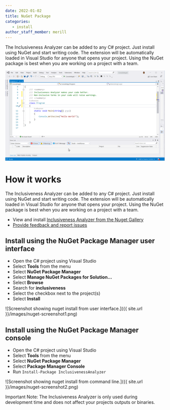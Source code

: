 ```yaml
---
date: 2022-01-02
title: NuGet Package
categories:
   - install
author_staff_member: merill
---
```

The Inclusiveness Analyzer can be added to any C# project. Just install using NuGet and start writing code. The extension will be automatically loaded in Visual Studio for anyone that opens your project. Using the NuGet package is best when you are working on a project with a team.

![Inclusiveness Analyzer gif](https://github.com/microsoft/InclusivenessAnalyzerVisualStudio/raw/main/docs/assets/intro.gif)

# How it works

The Inclusiveness Analyzer can be added to any C# project. Just install using NuGet and start writing code. The extension will be automatically loaded in Visual Studio for anyone that opens your project. Using the NuGet package is best when you are working on a project with a team.

* View and install [Inclusiveness Analyzer from the Nuget Gallery](https://www.nuget.org/packages/InclusivenessAnalyzer/)
* [Provide feedback and report issues](https://github.com/microsoft/InclusivenessAnalyzerVisualStudio)

## Install using the NuGet Package Manager user interface

* Open the C# project using Visual Studio
* Select **Tools** from the menu
* Select **NuGet Package Manager**
* Select **Manage NuGet Packages for Solution...**
* Select **Browse**
* Search for **inclusiveness**
* Select the checkbox next to the project(s)
* Select **Install**

![Screenshot showing nuget install from user interface.]({{ site.url }}/images/nuget-screenshot1.png)

## Install using the NuGet Package Manager console

* Open the C# project using Visual Studio
* Select **Tools** from the menu
* Select **NuGet Package Manager**
* Select **Package Manager Console**
* Run `Install-Package InclusivenessAnalyzer`

![Screenshot showing nuget install from command line.]({{ site.url }}/images/nuget-screenshot2.png)

Important Note: The Inclusiveness Analyzer is only used during development time and does not affect your projects outputs or binaries.
